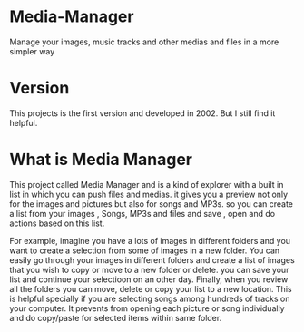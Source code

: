 # Media-Manager
Manage your images, music tracks and other medias and files in a more simpler way

# Version
This projects is the first version and developed in 2002. But I still find it helpful.

# What is Media Manager
This project called Media Manager and is a kind of explorer with a built in list in which you can push files and medias. it gives you a preview not only for the images and pictures but also for songs and MP3s. so you can create a list from your images , Songs, MP3s and files and save , open and do actions based on this list.

For example, imagine you have a lots of images in different folders and you want to create a selection from some of images in a new folder. You can easily go through your images in different folders and create a list of images that you wish to copy or move to a new folder or delete. you can save your list and continue your selectioon on an other day. Finally, when you review all the folders you can move, delete or copy your list to a new location. This is helpful specially if you are selecting songs among hundreds of tracks on your computer. It prevents from opening each picture or song individually and do copy/paste for selected items within same folder.

